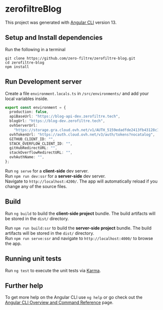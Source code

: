 # zerofiltreBlog

This project was generated with [Angular CLI](https://github.com/angular/angular-cli) version 13.

## Setup and Install dependencies

Run the following in a terminal

```
git clone https://github.com/zero-filtre/zerofiltre-blog.git
cd zerofiltre-blog
npm install
```

## Run Development server

Create a file `environment.locals.ts` in `/src/environments/` and add your local variables inside.

```ts
export const environment = {
  production: false,
  apiBaseUrl: "https://blog-api-dev.zerofiltre.tech",
  blogUrl: "https://blog-dev.zerofiltre.tech",
  ovhServerUrl:
    "https://storage.gra.cloud.ovh.net/v1/AUTH_5159edadfde2413fb43128c1fef06fbf/zerofiltre-object-container",
  ovhTokenUrl: "https://auth.cloud.ovh.net/v3/auth/tokens?nocatalog",
  GITHUB_CLIENT_ID: "",
  STACK_OVERFLOW_CLIENT_ID: "",
  gitHubRedirectURL: "",
  stackOverflowRedirectURL: "",
  ovhAuthName: "",
};
```

Run `ng serve` for a **client-side** dev server.  
Run `npm run dev:ssr` for a **server-side** dev server.  
Navigate to `http://localhost:4200/`. The app will automatically reload if you change any of the source files.

## Build

Run `ng build` to build the **client-side project** bundle. The build artifacts will be stored in the `dist/` directory.

Run `npm run build:ssr` to build the **server-side project** bundle. The build artifacts will be stored in the `dist/` directory.  
Run `npm run serve:ssr` and navigate to `http://localhost:4000/` to browse the app.

## Running unit tests

Run `ng test` to execute the unit tests via [Karma](https://karma-runner.github.io).

## Further help

To get more help on the Angular CLI use `ng help` or go check out the [Angular CLI Overview and Command Reference](https://angular.io/cli) page.
